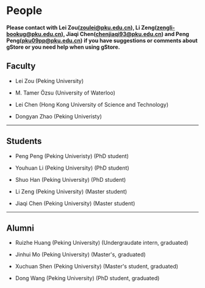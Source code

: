 # People

**Please contact with Lei Zou(zoulei@pku.edu.cn), Li Zeng(zengli-bookug@pku.edu.cn), Jiaqi Chen(chenjiaqi93@pku.edu.cn) and Peng Peng(pku09pp@pku.edu.cn) if you have suggestions or comments about gStore or you need help when using gStore.**

## Faculty

- Lei Zou (Peking University) 

- M. Tamer Özsu (University of Waterloo) 

- Lei Chen (Hong Kong University of Science and Technology)

- Dongyan Zhao (Peking Univeristy) 
	
- - -

## Students

- Peng Peng (Peking Univeristy) (PhD student)
	
- Youhuan Li (Peking University) (PhD student)

- Shuo Han (Peking University) (PhD student) 

- Li Zeng (Peking University) (Master student) 

- Jiaqi Chen (Peking University) (Master student)

- - -

## Alumni

- Ruizhe Huang (Peking University) (Undergraudate intern, graduated)

- Jinhui Mo (Peking University) (Master's, graduated)

- Xuchuan Shen (Peking University) (Master's student, graduated) 

- Dong Wang (Peking University) (PhD student, graduated) 
	
